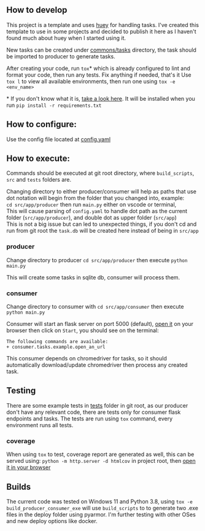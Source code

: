 ## How to develop
This project is a template and uses [huey](https://huey.readthedocs.io) for handling tasks. I've created this template to use in some projects and decided to publish it here as I haven't found much about huey when I started using it.

New tasks can be created under [commons/tasks](/src/app/commons/tasks) directory, the task should be imported to producer to generate tasks.

After creating your code, run `tox`* which is already configured to lint and format your code, then run any tests. Fix anything if needed, that's it
Use `tox l` to view all available environments, then run one using `tox -e <env_name>`

\* If you don't know what it is, [take a look here](https://tox.wiki). It will be installed when you run `pip install -r requirements.txt`

## How to configure:
Use the config file located at [config.yaml](/src/app/config.yaml)

## How to execute:
Commands should be executed at git root directory, where `build_scripts`, `src` and `tests` folders are.

Changing directory to either producer/consumer will help as paths that use dot notation will begin from the folder that you changed into, example:  
`cd src/app/producer` then run `main.py` either on vscode or terminal,  
This will cause parsing of `config.yaml` to handle dot path as the current folder (`src/app/producer`), and double dot as upper folder (`src/app`)  
This is not a big issue but can led to unexpected things, if you don't cd and run from git root the `task.db` will be created here instead of being in `src/app`  

### producer
Change directory to producer `cd src/app/producer` then execute `python main.py`

This will create some tasks in sqlite db, consumer will process them.

### consumer
Change directory to consumer with `cd src/app/consumer` then execute `python main.py`

Consumer will start an flask server on port 5000 (default), [open it](127.0.0.1:5050) on your browser then click on `Start`, you should see on the terminal:

```
The following commands are available:
+ consumer.tasks.example.open_an_url
```

This consumer depends on chromedriver for tasks, so it should automatically download/update chromedriver then process any created task.

## Testing
There are some example tests in [tests](/tests) folder in git root, as our producer don't have any relevant code, there are tests only for consumer flask endpoints and tasks.
The tests are run using `tox` command, every environment runs all tests.

### coverage
When using `tox` to test, coverage report are generated as well, this can be served using:
`python -m http.server -d htmlcov`
in project root, then [open it in your browser](127.0.0.1:8000)

## Builds
The current code was tested on Windows 11 and Python 3.8, using `tox -e build_producer_consumer_exe` will use `build_scripts` to to generate two .exe files in the deploy folder using pyarmor. I'm further testing with other OSes and new deploy options like docker.